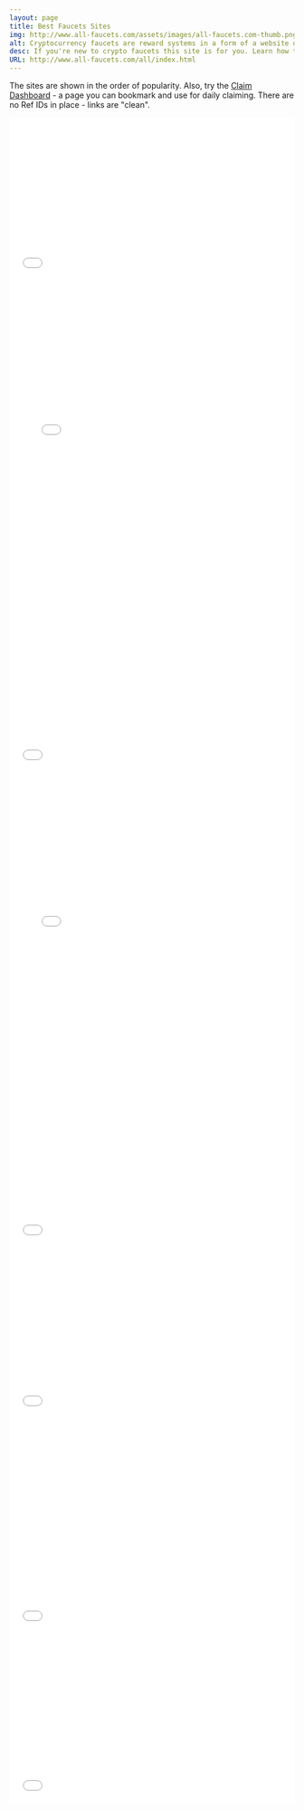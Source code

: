 ```yaml
---
layout: page
title: Best Faucets Sites
img: http://www.all-faucets.com/assets/images/all-faucets.com-thumb.png
alt: Cryptocurrency faucets are reward systems in a form of a website or an app that dispense free coins.
desc: If you're new to crypto faucets this site is for you. Learn how to maximize the value of your time and effort while claiming from free bitcoin faucet sites.
URL: http://www.all-faucets.com/all/index.html
---
```

<link rel="stylesheet" href="https://cdnjs.cloudflare.com/ajax/libs/normalize/5.0.0/normalize.min.css">

The sites are shown in the order of popularity. Also, try the <a href="http://www.all-faucets.com/dashboard.html">Claim Dashboard</a> - a page you can bookmark and use for daily claiming. There are no Ref IDs in place - links are "clean".

<iframe src='tier_1.html' scrolling='no' style='width:100%; height:280px; border:0px; padding:0; overflow:hidden' allowtransparency='true'></iframe>

<iframe src='tier_2.html' scrolling='no' style='width:100%; height:610px; border:0px; padding:0; overflow:hidden' allowtransparency='true'></iframe>

<iframe src='tier_3.html' scrolling='no' style='width:100%; height:260px; border:0px; padding:0; overflow:hidden' allowtransparency='true'></iframe>

<iframe src='tier_4.html' scrolling='no' style='width:100%; height:600px; border:0px; padding:0; overflow:hidden' allowtransparency='true'></iframe>

<iframe src='tier_5.html' scrolling='no' style='width:100%; height:240px; border:0px; padding:0; overflow:hidden' allowtransparency='true'></iframe>

<iframe src='tier_6.html' scrolling='no' style='width:100%; height:310px; border:0px; padding:0; overflow:hidden' allowtransparency='true'></iframe>

<iframe src='tier_7.html' scrolling='no' style='width:100%; height:380px; border:0px; padding:0; overflow:hidden' allowtransparency='true'></iframe>

<iframe src='tier_8.html' scrolling='no' style='width:100%; height:300px; border:0px; padding:0; overflow:hidden' allowtransparency='true'></iframe>

<p> </p>

